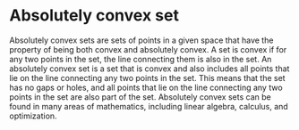 # Absolutely convex set

Absolutely convex sets are sets of points in a given space that have the property of being both convex and absolutely convex. A set is convex if for any two points in the set, the line connecting them is also in the set. An absolutely convex set is a set that is convex and also includes all points that lie on the line connecting any two points in the set. This means that the set has no gaps or holes, and all points that lie on the line connecting any two points in the set are also part of the set. Absolutely convex sets can be found in many areas of mathematics, including linear algebra, calculus, and optimization.
